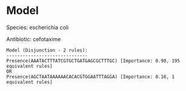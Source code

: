 
# Model

Species: escherichia coli

Antibiotic: cefotaxime

```
Model (Disjunction - 2 rules):
------------------------------
Presence(AAATACTTTATCGTGCTGATGAGCGCTTTGC) [Importance: 0.90, 195 equivalent rules]
OR
Presence(AGCTAATAAAAAACACACGTGGAATTTAGGA) [Importance: 0.16, 1 equivalent rules]

```

